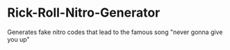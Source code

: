# Rick-Roll-Nitro-Generator
Generates fake nitro codes that lead to the famous song "never gonna give you up"
